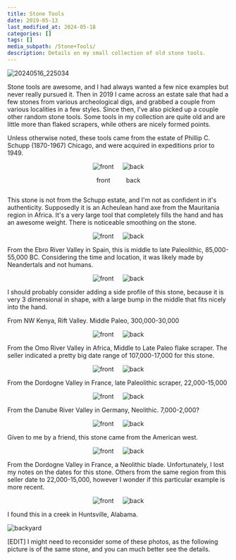 ```yaml
---
title: Stone Tools
date: 2019-05-13
last_modified_at: 2024-05-18
categories: []
tags: []
media_subpath: /Stone+Tools/
description: Details on my small collection of old stone tools.
---
```


![20240516_225034](20240516_225034.jpg)

Stone tools are awesome, and I had always wanted a few nice examples but never really pursued it. Then in 2019 I came across an estate sale that had a few stones from various archeological digs, and grabbed a couple from various localities in a few styles. Since then, I've also picked up a couple other random stone tools. Some tools in my collection are quite old and are little more than flaked scrapers, while others are nicely formed points.

Unless otherwise noted, these tools came from the estate of Phillip C. Schupp (1870-1967) Chicago, and were acquired in expeditions prior to 1949.

<div style="display: flex; justify-content: center; gap: 20px; align-items: center;">
  <div>
    <img src="20240516_224016.jpg" alt="front" style="height: auto;">  
    <p style="text-align: center;">front</p>   
  </div>
  <div>
    <img src="20240516_224009.jpg" alt="back" style="height: auto;">
    <p style="text-align: center;">back</p>   
  </div>
</div>

This stone is not from the Schupp estate, and I'm not as confident in it's authenticity. Supposedly it is an Acheulean hand axe from the Mauritania region in Africa. It's a very large tool that completely fills the hand and has an awesome weight. There is noticeable smoothing on the stone. 

<!-- $90 -->

<div style="display: flex; justify-content: center; gap: 20px; align-items: center;">
  <div>
    <img src="20240516_223841.jpg" alt="front" style="height: auto;">  
  </div>
  <div>
    <img src="20240516_223848.jpg" alt="back" style="height: auto;">
  </div>
</div>

From the Ebro River Valley in Spain, this is middle to late Paleolithic, 85,000-55,000 BC. Considering the time and location, it was likely made by Neandertals and not humans.
<!-- 35 -->

<div style="display: flex; justify-content: center; gap: 20px; align-items: center;">
  <div>
    <img src="20240516_223900.jpg" alt="front" style="height: auto;">  
  </div>
  <div>
    <img src="20240516_223916.jpg" alt="back" style="height: auto;">
  </div>
</div>

I should probably consider adding a side profile of this stone, because it is very 3 dimensional in shape, with a large bump in the middle that fits nicely into the hand. 

From NW Kenya, Rift Valley. Middle Paleo, 300,000-30,000

<!-- $80 -->

<div style="display: flex; justify-content: center; gap: 20px; align-items: center;">
  <div>
    <img src="20240516_223929.jpg" alt="front" style="height: auto;">  
  </div>
  <div>
    <img src="20240516_223936.jpg" alt="back" style="height: auto;">
  </div>
</div>

From the Omo River Valley in Africa, Middle to Late Paleo flake scraper. The seller indicated a pretty big date range of 107,000-17,000 for this stone.

<!-- $30 -->

<div style="display: flex; justify-content: center; gap: 20px; align-items: center;">
  <div>
    <img src="20240516_223945.jpg" alt="front" style="height: auto;">  
  </div>
  <div>
    <img src="20240516_223951.jpg" alt="back" style="height: auto;">
  </div>
</div>

From the Dordogne Valley in France, late Paleolithic scraper, 22,000-15,000

<!-- 35 -->

<div style="display: flex; justify-content: center; gap: 20px; align-items: center;">
  <div>
    <img src="20240516_223748.jpg" alt="front" style="height: auto;">  
  </div>
  <div>
    <img src="20240516_223754.jpg" alt="back" style="height: auto;">
  </div>
</div>

From the Danube River Valley in Germany, Neolithic. 7,000-2,000?
<!-- 60 -->

<div style="display: flex; justify-content: center; gap: 20px; align-items: center;">
  <div>
    <img src="20240516_223822.jpg" alt="front" style="height: auto;">  
  </div>
  <div>
    <img src="20240516_223828.jpg" alt="back" style="height: auto;">
  </div>
</div>

Given to me by a friend, this stone came from the American west.

<div style="display: flex; justify-content: center; gap: 20px; align-items: center;">
  <div>
    <img src="20240516_223738.jpg" alt="front" style="height: auto;">  
  </div>
  <div>
    <img src="20240516_223727.jpg" alt="back" style="height: auto;">
  </div>
</div>

From the Dordogne Valley in France, a Neolithic blade. Unfortunately, I lost my notes on the dates for this stone. Others from the same region from this seller date to 22,000-15,000, however I wonder if this particular example is more recent.

<div style="display: flex; justify-content: center; gap: 20px; align-items: center;">
  <div>
    <img src="20240516_223812.jpg" alt="front" style="height: auto;">  
  </div>
  <div>
    <img src="20240516_223804.jpg" alt="back" style="height: auto;">
  </div>
</div>

I found this in a creek in Huntsville, Alabama. 

![backyard](backyard.PNG)

[EDIT] I might need to reconsider some of these photos, as the following picture is of the same stone, and you can much better see the details.